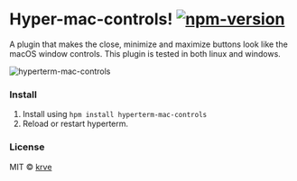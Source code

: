 # Hyper-mac-controls! [![npm-version][npm-badge]][npm-link]

A plugin that makes the close, minimize and maximize buttons look like the macOS window controls. This plugin is tested in both linux and windows.

![hyperterm-mac-controls][screenshot]

### Install

1. Install using `hpm install hyperterm-mac-controls`
2. Reload or restart hyperterm.

### License

MIT © [krve][author]

[screenshot]: https://cloud.githubusercontent.com/assets/5139119/21655977/766986e0-d2bc-11e6-8182-fd48c55c4416.png
[npm-badge]:  https://img.shields.io/npm/v/hyperterm-mac-controls.svg?style=flat-square
[npm-link]:   https://www.npmjs.com/package/hyperterm-mac-controls
[author]:     https://github.com/krve
